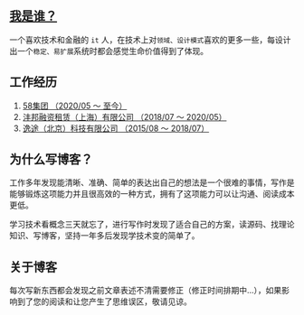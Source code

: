 ## [我是谁？](./introduction/about-me.md)

一个喜欢技术和金融的 `it` 人，在技术上对`领域、设计模式`喜欢的更多一些，每设计出一个`稳定、易扩展`系统时都会感觉生命价值得到了体现。

## 工作经历

1. [58集团    （2020/05 ～ 至今）](./introduction/README.md#个人经历)
2. [沣邦融资租赁（上海）有限公司     （2018/07 ～ 2020/05）](./introduction/README.md#个人经历)
3. [逸途（北京）科技有限公司    （2015/08 ～ 2018/07）](./introduction/README.md#个人经历)

## 为什么写博客？

工作多年发现能清晰、准确、简单的表达出自己的想法是一个很难的事情，写作是能够锻炼这项能力并且很高效的一种方式，拥有了这项能力可以让沟通、阅读成本更低。

学习技术看概念三天就忘了，进行写作时发现了适合自己的方案，读源码、找理论知识、写博客，坚持一年多后发现学技术变的简单了。

## 关于博客

每次写新东西都会发现之前文章表述不清需要修正（修正时间排期中...），如果影响到了您的阅读和让您产生了思维误区，敬请见谅。
